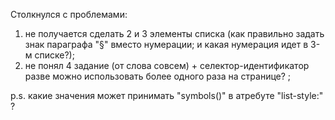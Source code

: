 Столкнулся с проблемами:
 1. не получается сделать 2 и 3 элементы списка (как правильно задать знак параграфа "§" вместо нумерации; и какая нумерация идет в 3-м списке?);
 2. не понял 4 задание (от слова совсем) + селектор-идентификатор разве можно использовать более одного раза на странице? ;

p.s. какие значения может принимать "symbols()" в атребуте "list-style:" ?
